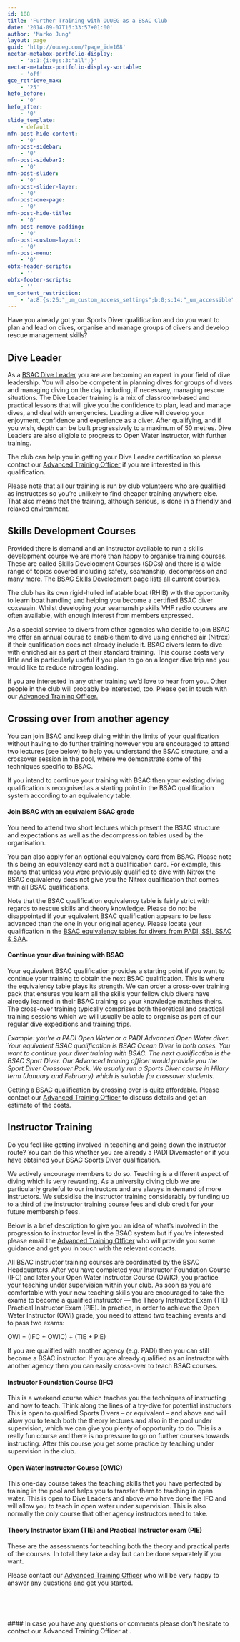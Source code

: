 ```yaml
---
id: 108
title: 'Further Training with OUUEG as a BSAC Club'
date: '2014-09-07T16:33:57+01:00'
author: 'Marko Jung'
layout: page
guid: 'http://ouueg.com/?page_id=108'
nectar-metabox-portfolio-display:
    - 'a:1:{i:0;s:3:"all";}'
nectar-metabox-portfolio-display-sortable:
    - 'off'
gce_retrieve_max:
    - '25'
hefo_before:
    - '0'
hefo_after:
    - '0'
slide_template:
    - default
mfn-post-hide-content:
    - '0'
mfn-post-sidebar:
    - '0'
mfn-post-sidebar2:
    - '0'
mfn-post-slider:
    - '0'
mfn-post-slider-layer:
    - '0'
mfn-post-one-page:
    - '0'
mfn-post-hide-title:
    - '0'
mfn-post-remove-padding:
    - '0'
mfn-post-custom-layout:
    - '0'
mfn-post-menu:
    - '0'
obfx-header-scripts:
    - ''
obfx-footer-scripts:
    - ''
um_content_restriction:
    - 'a:8:{s:26:"_um_custom_access_settings";b:0;s:14:"_um_accessible";i:0;s:28:"_um_access_hide_from_queries";b:0;s:19:"_um_noaccess_action";i:0;s:30:"_um_restrict_by_custom_message";i:0;s:27:"_um_restrict_custom_message";s:0:"";s:19:"_um_access_redirect";i:0;s:23:"_um_access_redirect_url";s:0:"";}'
---
```


Have you already got your Sports Diver qualification and do you want to plan and lead on dives, organise and manage groups of divers and develop rescue management skills?

## Dive Leader

As a [B](http://www.bsac.com/diveleader/)[SAC Dive Leader](http://www.bsac.com/diveleader/) you are are becoming an expert in your field of dive leadership. You will also be competent in planning dives for groups of divers and managing diving on the day including, if necessary, managing rescue situations. The Dive Leader training is a mix of classroom-based and practical lessons that will give you the confidence to plan, lead and manage dives, and deal with emergencies. Leading a dive will develop your enjoyment, confidence and experience as a diver. After qualifying, and if you wish, depth can be built progressively to a maximum of 50 metres. Dive Leaders are also eligible to progress to Open Water Instructor, with further training.

The club can help you in getting your Dive Leader certification so please contact our [Advanced Training Officer](mailto:ouueg.ato@google.com) if you are interested in this qualification.

Please note that all our training is run by club volunteers who are qualified as instructors so you’re unlikely to find cheaper training anywhere else. That also means that the training, although serious, is done in a friendly and relaxed environment.

## Skills Development Courses

Provided there is demand and an instructor available to run a skills development course we are more than happy to organise training courses. These are called Skills Development Courses (SDCs) and there is a wide range of topics covered including safety, seamanship, decompression and many more. The [BSAC Skills Development page](https://www.bsac.com/training/skill-development-courses/ "Open BSAC Skills Development Course page in new window") lists all current courses.

The club has its own rigid-hulled inflatable boat (RHIB) with the opportunity to learn boat handling and helping you become a certified BSAC diver coxswain. Whilst developing your seamanship skills VHF radio courses are often available, with enough interest from members expressed.

As a special service to divers from other agencies who decide to join BSAC we offer an annual course to enable them to dive using enriched air (Nitrox) if their qualification does not already include it. BSAC divers learn to dive with enriched air as part of their standard training. This course costs very little and is particularly useful if you plan to go on a longer dive trip and you would like to reduce nitrogen loading.

If you are interested in any other training we’d love to hear from you. Other people in the club will probably be interested, too. Please get in touch with our [Advanced Training Officer.](mailto:ouueg.ato@google.com)

## Crossing over from another agency

You can join BSAC and keep diving within the limits of your qualification without having to do further training however you are encouraged to attend two lectures (see below) to help you understand the BSAC structure, and a crossover session in the pool, where we demonstrate some of the techniques specific to BSAC.

If you intend to continue your training with BSAC then your existing diving qualification is recognised as a starting point in the BSAC qualification system according to an equivalency table.

#### Join BSAC with an equivalent BSAC grade

You need to attend two short lectures which present the BSAC structure and expectations as well as the decompression tables used by the organisation.

You can also apply for an optional equivalency card from BSAC. Please note this being an equivalency card not a qualification card. For example, this means that unless you were previously qualified to dive with Nitrox the BSAC equivalency does not give you the Nitrox qualification that comes with all BSAC qualifications.

Note that the BSAC qualification equivalency table is fairly strict with regards to rescue skills and theory knowledge. Please do not be disappointed if your equivalent BSAC qualification appears to be less advanced than the one in your original agency. Please locate your qualification in the [BSAC equivalency tables for divers from PADI, SSI, SSAC &amp; SAA](https://www.bsac.com/already-a-diver/equivalent-bsac-qualifications/).

#### Continue your dive training with BSAC

Your equivalent BSAC qualification provides a starting point if you want to continue your training to obtain the next BSAC qualification. This is where the equivalency table plays its strength. We can order a cross-over training pack that ensures you learn all the skills your fellow club divers have already learned in their BSAC training so your knowledge matches theirs. The cross-over training typically comprises both theoretical and practical training sessions which we will usually be able to organise as part of our regular dive expeditions and training trips.

*Example: you’re a PADI Open Water or a PADI Advanced Open Water diver. Your equivalent BSAC qualification is BSAC Ocean Diver in both cases. You want to continue your diver training with BSAC. The next qualification is the BSAC Sport Diver. Our Advanced training officer would provide you the Sport Diver Crossover Pack. We usually run a Sports Diver course in Hilary term (January and February) which is suitable for crossover students.*

Getting a BSAC qualification by crossing over is quite affordable. Please contact our [Advanced Training Officer](mailto:ouueg.ato@google.com) to discuss details and get an estimate of the costs.

## Instructor Training

Do you feel like getting involved in teaching and going down the instructor route? You can do this whether you are already a PADI Divemaster or if you have obtained your BSAC Sports Diver qualification.

We actively encourage members to do so. Teaching is a different aspect of diving which is very rewarding. As a university diving club we are particularly grateful to our instructors and are always in demand of more instructors. We subsidise the instructor training considerably by funding up to a third of the instructor training course fees and club credit for your future membership fees.

Below is a brief description to give you an idea of what’s involved in the progression to instructor level in the BSAC system but if you’re interested please email the [Advanced Training Officer](mailto:ouueg.ato@google.com) who will provide you some guidance and get you in touch with the relevant contacts.

All BSAC instructor training courses are coordinated by the BSAC Headquarters. After you have completed your Instructor Foundation Course (IFC) and later your Open Water Instructor Course (OWIC), you practice your teaching under supervision within your club. As soon as you are comfortable with your new teaching skills you are encouraged to take the exams to become a qualified instructor — the Theory Instructor Exam (TIE) Practical Instructor Exam (PIE). In practice, in order to achieve the Open Water Instructor (OWI) grade, you need to attend two teaching events and to pass two exams:

OWI = (IFC + OWIC) + (TIE + PIE)

If you are qualified with another agency (e.g. PADI) then you can still become a BSAC instructor. If you are already qualified as an instructor with another agency then you can easily cross-over to teach BSAC courses.

#### Instructor Foundation Course (IFC)

This is a weekend course which teaches you the techniques of instructing and how to teach. Think along the lines of a try-dive for potential instructors This is open to qualified Sports Divers – or equivalent – and above and will allow you to teach both the theory lectures and also in the pool under supervision, which we can give you plenty of opportunity to do. This is a really fun course and there is no pressure to go on further courses towards instructing. After this course you get some practice by teaching under supervision in the club.

#### Open Water Instructor Course (OWIC)

This one-day course takes the teaching skills that you have perfected by training in the pool and helps you to transfer them to teaching in open water. This is open to Dive Leaders and above who have done the IFC and will allow you to teach in open water under supervision. This is also normally the only course that other agency instructors need to take.

#### Theory Instructor Exam (TIE) and Practical Instructor exam (PIE)

These are the assessments for teaching both the theory and practical parts of the courses. In total they take a day but can be done separately if you want.

Please contact our [Advanced Training Officer](mailto:ouueg.ato@google.com) who will be very happy to answer any questions and get you started.

<div class="wp-block-group is-layout-flow"><div aria-hidden="true" class="wp-block-spacer" style="height:60px"></div>#### In case you have any questions or comments please don’t hesitate to contact our Advanced Training Officer at <ouueg.ato@google.com>.

</div>